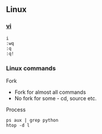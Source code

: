 ## Linux

### [vi](https://www.guru99.com/the-vi-editor.html)
```
i
:wq
:q
:q!
```

### Linux commands

Fork
* Fork for almost all commands
* No fork for some - cd, source etc.

Process
```
ps aux | grep python
htop -d l
```
